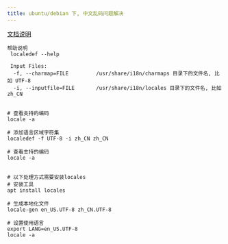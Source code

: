 ```yaml
---
title: ubuntu/debian 下, 中文乱码问题解决
---
```


[文档说明](https://manpages.debian.org/bullseye/locales/locale-gen.8.en.html)

```
帮助说明
 localedef --help

 Input Files:
  -f, --charmap=FILE         /usr/share/i18n/charmaps 目录下的文件名, 比如 UTF-8
  -i, --inputfile=FILE       /usr/share/i18n/locales 目录下的文件名, 比如 zh_CN

```

```

# 查看支持的编码
locale -a

# 添加语言区域字符集
localedef -f UTF-8 -i zh_CN zh_CN

# 查看支持的编码
locale -a


# 以下处理方式需要安装locales
# 安装工具
apt install locales

# 生成本地化文件
locale-gen en_US.UTF-8 zh_CN.UTF-8

# 设置使用语言
export LANG=en_US.UTF-8
locale -a


```
